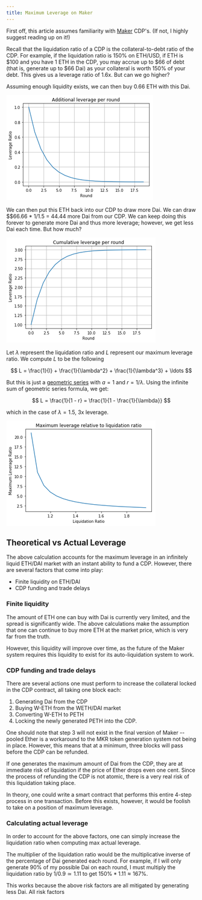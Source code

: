 ```yaml
---
title: Maximum Leverage on Maker
---
```


First off, this article assumes familiarity with [Maker](https://makerdao.com/) CDP's. (If not, I highly suggest reading up on it!)

Recall that the liquidation ratio of a CDP is the collateral-to-debt ratio of the CDP. For example, if the liquidation ratio is 150% on ETH/USD, if ETH is $100 and you have 1 ETH in the CDP, you may accrue up to $66 of debt (that is, generate up to $66 Dai) as your collateral is worth 150% of your debt. This gives us a leverage ratio of 1.6x. But can we go higher?

Assuming enough liquidity exists, we can then buy 0.66 ETH with this Dai.

![The amount of additional leverage drops off each round.](/images/20180102_additional-leverage-per-round.png)

We can then put this ETH back into our CDP to draw more Dai. We can draw $\$66.66 \* 1/1.5 = $44.44$ more Dai from our CDP. We can keep doing this forever to generate more Dai and thus more leverage; however, we get less Dai each time. But how much?

![Cumulative leverage converges to a finite value.](/images/20180102_cumulative-leverage-per-round.png)

Let $\lambda$ represent the liquidation ratio and $L$ represent our maximum leverage ratio. We compute $L$ to be the following

$$
L = \frac{1}{l} + \frac{1}{\lambda^2} + \frac{1}{\lambda^3} + \ldots
$$

But this is just a [geometric series](https://en.wikipedia.org/wiki/Geometric_series) with $a = 1$ and $r = 1/\lambda$. Using the infinite sum of geometric series formula, we get:

$$
L = \frac{1}{1 - r} = \frac{1}{1 - \frac{1}{\lambda}}
$$

which in the case of $\lambda = 1.5$, 3x leverage.

![Riskier assets will have higher liquidation ratios.](/images/20180102_leverage_liquidation.png)

## Theoretical vs Actual Leverage

The above calculation accounts for the maximum leverage in an infinitely liquid ETH/DAI market with an instant ability to fund a CDP. However, there are several factors that come into play:

* Finite liquidity on ETH/DAI
* CDP funding and trade delays

### Finite liquidity

The amount of ETH one can buy with Dai is currently very limited, and the spread is significantly wide. The above calculations make the assumption that one can continue to buy more ETH at the market price, which is very far from the truth.

However, this liquidity will improve over time, as the future of the Maker system requires this liquidity to exist for its auto-liquidation system to work.

### CDP funding and trade delays

There are several actions one must perform to increase the collateral locked in the CDP contract, all taking one block each:

1. Generating Dai from the CDP
2. Buying W-ETH from the WETH/DAI market
3. Converting W-ETH to PETH
4. Locking the newly generated PETH into the CDP.

One should note that step 3 will not exist in the final version of Maker -- pooled Ether is a workaround to the MKR token generation system not being in place. However, this means that at a minimum, three blocks will pass before the CDP can be refunded.

If one generates the maximum amount of Dai from the CDP, they are at immediate risk of liquidation if the price of Ether drops even one cent. Since the process of refunding the CDP is not atomic, there is a very real risk of this liquidation taking place.

In theory, one could write a smart contract that performs this entire 4-step process in one transaction. Before this exists, however, it would be foolish to take on a position of maximum leverage.

### Calculating actual leverage

In order to account for the above factors, one can simply increase the liquidation ratio when computing max actual leverage.

The multiplier of the liquidation ratio would be the multiplicative inverse of the percentage of Dai generated each round. For example, if I will only generate 90% of my possible Dai on each round, I must multiply the liquidation ratio by $1/0.9 \simeq 1.11$ to get $150\% * 1.11 \approx 167\%$.

This works because the above risk factors are all mitigated by generating less Dai. All risk factors 